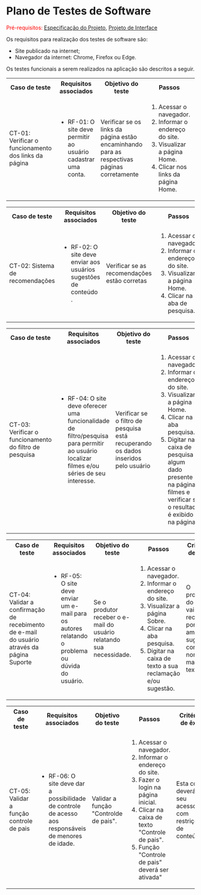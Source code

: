 # Plano de Testes de Software

<span style="color:red">Pré-requisitos: <a href="https://github.com/ICEI-PUC-Minas-PMV-ADS/pmv-ads-2024-1-e1-proj-web-t6-pmv-ads-2024-1-e1-projeto_entreteniment/blob/main/documentos/02-Especifica%C3%A7%C3%A3o%20do%20Projeto.md"> Especificação do Projeto</a></span>, <a href="https://github.com/ICEI-PUC-Minas-PMV-ADS/pmv-ads-2024-1-e1-proj-web-t6-pmv-ads-2024-1-e1-projeto_entreteniment/blob/main/documentos/04-Projeto%20de%20Interface.md"> Projeto de Interface</a>

Os requisitos para realização dos testes de software são:
<ul><li>Site publicado na internet;</li>
<li>Navegador da internet: Chrome, Firefox ou Edge.</li>
</ul>

Os testes funcionais a serem realizados na aplicação são descritos a seguir.

<table>
 <tr>
  <th>Caso de teste</th>
  <th>Requisitos associados</th>
  <th>Objetivo do teste</th>
  <th>Passos</th>
  <th>Critérios de êxito</th>
  <th>Responsável</th>
 </tr>
 <tr>
  <td>CT-01: Verificar o funcionamento dos links da página</td>
  <td>
   <ul>
    <li>RF-01:	O site deve permitir ao usuário cadastrar uma conta.</li>
   </ul>
  </td>
  <td>Verificar se os links da página estão encaminhando para as respectivas páginas corretamente</td>
  <td>
   <ol>
    <li>Acessar o navegador.</li>
    <li>Informar o endereço do site.</li>
    <li>Visualizar a página Home.</li>
    <li>Clicar nos links da página Home.</li>
   </ol>
   </td>
  <td>Todos os links da página Home devem encaminhar os usuários para as páginas descritas.</td>
  <td>André</td>
 </tr>
</table>

<table>
 <tr>
  <th>Caso de teste</th>
  <th>Requisitos associados</th>
  <th>Objetivo do teste</th>
  <th>Passos</th>
  <th>Critérios de êxito</th>
  <th>Responsável</th>
 </tr>
 <tr>
  <td>CT-02: Sistema de recomendações </td>
  <td>
   <ul>
    <li>RF-02:	O site deve enviar aos usuários sugestões de conteúdo .</li>
   </ul>
  </td>
  <td> Verificar se as recomendações estão corretas </td>
  <td>
   <ol>
    <li>Acessar o navegador.</li>
    <li>Informar o endereço do site.</li>
    <li>Visualizar a página Home.</li>
    <li>Clicar na aba de pesquisa.</li>
   </ol>
   </td>
  <td>Receber recomendações necessárias de acordo com o interesse do usuário.</td>
  <td>Daniel</td>
 </tr>
</table>

<table>
 <tr>
  <th>Caso de teste</th>
  <th>Requisitos associados</th>
  <th>Objetivo do teste</th>
  <th>Passos</th>
  <th>Critérios de êxito</th>
  <th>Responsável</th>
 </tr>
 <tr>
  <td>CT-03: Verificar o funcionamento do filtro de pesquisa</td>
  <td>
   <ul>
    <li>RF-04:	O site deve oferecer uma funcionalidade de filtro/pesquisa para permitir ao usuário localizar filmes e/ou séries de seu interesse.</li>
   </ul>
  </td>
  <td>Verificar se o filtro de pesquisa está recuperando os dados inseridos pelo usuário</td>
  <td>
   <ol>
    <li>Acessar o navegador.</li>
    <li>Informar o endereço do site.</li>
    <li>Visualizar a página Home.</li>
    <li>Clicar na aba pesquisa.</li>
    <li>Digitar na caixa de pesquisa algum dado presente na página filmes e verificar se o resultado é exibido na página.</li>
   </ol>
   </td>
  <td>Os dados inseridos no filtro de pesquisa devem exibir o dado solicitado.</td>
  <td>André</td>
 </tr>
</table>

<table>
 <tr>
  <th>Caso de teste</th>
  <th>Requisitos associados</th>
  <th>Objetivo do teste</th>
  <th>Passos</th>
  <th>Critérios de êxito</th>
  <th>Responsável</th>  
 </tr>
 <tr>
  <td>CT-04: Validar a confirmação de recebimento de e-mail do usuário através da página Suporte </td>
  <td>
   <ul>
    <li>RF-05:	O site deve enviar um e-mail para os autores relatando o problema ou dúvida do usuário.</li>
   </ul>
  </td>
  <td> Se o produtor receber o e-mail do usuário relatando sua necessidade.</td>
  <td>
   <ol>
    <li>Acessar o navegador.</li>
    <li>Informar o endereço do site.</li>
    <li>Visualizar a página Sobre.</li>
    <li>Clicar na aba pesquisa.</li>
    <li>Digitar na caixa de texto a sua reclamação e/ou sugestão.</li>
   </ol>
   </td>
  <td>O produtor do site vai receber por e-amil esta sugestão, contendo nome, e-mail e o texto.</td>
  <td>André</td>
 </tr>
</table>

<table>
 <tr>
  <th>Caso de teste</th>
  <th>Requisitos associados</th>
  <th>Objetivo do teste</th>
  <th>Passos</th>
  <th>Critérios de êxito</th>
  <th>Responsável</th>  
 </tr>
 <tr>
  <td>CT-05: Validar a função controle de pais </td>
  <td>
   <ul>
    <li>RF-06:	O site deve dar a possibilidade de controle de acesso aos responsáveis de menores de idade.</li>
   </ul>
  </td>
  <td> Validar a função "Controlde de pais".</td>
  <td>
   <ol>
    <li>Acessar o navegador.</li>
    <li>Informar o endereço do site.</li>
    <li>Fazer o login na página inicial.</li>
    <li>Clicar na caixa de texto "Controle de pais".</li>
    <li>Função "Controle de pais" deverá ser ativada"</li>
   </ol>
   </td>
  <td>Esta conta deverá ter seu acesso com restrições de conteúdos.</td>
  <td>André</td>
 </tr>
</table>
